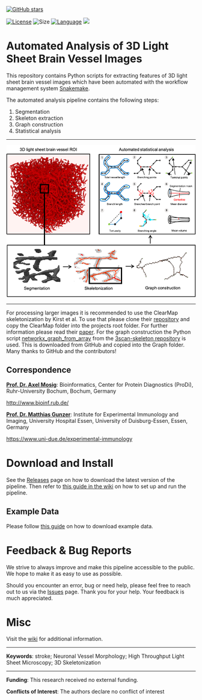 [![GitHub stars](https://img.shields.io/github/stars/RUB-Bioinf/LightSheetBrainVesselSkeletonization.svg?style=social&label=Star)](https://github.com/RUB-Bioinf/LightSheetBrainVesselSkeletonization) 

[![License](https://img.shields.io/github/license/RUB-Bioinf/LightSheetBrainVesselSkeletonization?color=green&style=plastic)](https://github.com/RUB-Bioinf/LightSheetBrainVesselSkeletonization/LICENSE.txt)
![Size](https://img.shields.io/github/repo-size/RUB-Bioinf/LightSheetBrainVesselSkeletonization?style=plastic)
[![Language](https://img.shields.io/github/languages/top/RUB-Bioinf/LightSheetBrainVesselSkeletonization?style=plastic)](https://github.com/RUB-Bioinf/LightSheetBrainVesselSkeletonization)
[![](https://github.com/RUB-Bioinf/LightSheetBrainVesselSkeletonization/workflows/RepoTracker/badge.svg)](https://github.com/RUB-Bioinf/LightSheetBrainVesselSkeletonization/actions)

# **Automated Analysis of 3D Light Sheet Brain Vessel Images**

This repository contains Python scripts for extracting features of 3D light sheet brain vessel images which have been
automated with the workflow management system [Snakemake](https://github.com/snakemake/snakemake).

The automated analysis pipeline contains the following steps:

1. Segmentation
2. Skeleton extraction
3. Graph construction
4. Statistical analysis

***

![Pipeline](pipeline.png)

***

For processing larger images it is recommended to use the ClearMap skeletonization by Kirst et al. To use that please clone their
[repository](https://github.com/MartinFinkenflugel/ClearMap2/tree/3617414d6d56709b452b2c5253631eecbede1b85)
and copy the ClearMap folder into the projects root folder. For further information please read their 
[paper](https://www.sciencedirect.com/science/article/abs/pii/S0092867420301094).
For the graph construction the Python script
[networkx_graph_from_array](https://github.com/3Scan/3scan-skeleton/blob/master/skeleton/networkx_graph_from_array.py)
from the
[3scan-skeleton repository](https://github.com/3Scan/3scan-skeleton#3d-image-skeletonization-tools) is used. This is
downloaded from GitHub and copied into the Graph folder. Many thanks to GitHub and the contributors!

## Correspondence

[**Prof. Dr. Axel Mosig**](mailto:axel.mosig@rub.de): Bioinformatics, Center for Protein Diagnostics (ProDi), Ruhr-University Bochum, Bochum, Germany

http://www.bioinf.rub.de/

[**Prof. Dr. Matthias Gunzer**](mailto:matthias.gunzer@uni-due.de): Institute for Experimental Immunology and Imaging, University Hospital Essen, University of Duisburg-Essen, Essen, Germany

https://www.uni-due.de/experimental-immunology

# Download and Install

See the [Releases](https://github.com/RUB-Bioinf/LightSheetBrainVesselSkeletonization/releases) page on how to download the latest version of the pipeline.
Then refer to [this guide in the wiki](https://github.com/RUB-Bioinf/LightSheetBrainVesselSkeletonization/wiki/Running-the-Pipeline) on how to set up and run the pipeline.

## Example Data

Please follow [this guide](https://github.com/RUB-Bioinf/HT-PropagatedNeuriteSkeletonization/wiki/Example-Data) on how to download example data.

# Feedback & Bug Reports

We strive to always improve and make this pipeline accessible to the public.
We hope to make it as easy to use as possible.

Should you encounter an error, bug or need help, please feel free to reach out to us via the [Issues](https://github.com/RUB-Bioinf/LightSheetBrainVesselSkeletonization/issues) page.
Thank you for your help. Your feedback is much appreciated.

# Misc

Visit the [wiki](https://github.com/RUB-Bioinf/LightSheetBrainVesselSkeletonization/wiki) for additional information.

****

**Keywords**: stroke; Neuronal Vessel Morphology; High Throughput Light Sheet Microscopy; 3D Skeletonization

****

**Funding**: This research received no external funding.

**Conflicts of Interest**: The authors declare no conflict of interest
